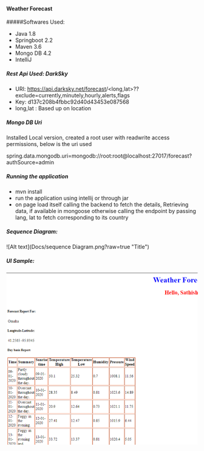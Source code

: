 #### Weather Forecast
#####Softwares Used:
* Java 1.8
* Springboot 2.2
* Maven 3.6
* Mongo DB 4.2
* IntelliJ
##### Rest Api Used: DarkSky
* URI: https://api.darksky.net/forecast<key>/<long,lat>??exclude=currently,minutely,hourly,alerts,flags
* Key: d137c208b4fbbc92d40d43453e087568
* long,lat : Based up on location

##### Mongo DB Uri
<p> Installed Local version, created a root user with readwrite
access permissions, below is the uri used</p>
spring.data.mongodb.uri=mongodb://root:root@localhost:27017/forecast?authSource=admin

##### Running the application

* mvn install
* run the application using intellij or through jar
* on page load itself calling the backend to fetch the details,
Retrieving data, if available in mongoose otherwise calling 
the endpoint by passing lang, lat to fetch corresponding to its country

##### Sequence Diagram:
![Alt text](Docs/sequence Diagram.png?raw=true "Title")


##### UI Sample:
![Alt text](Docs/UI_thymeleaf.png?raw=true "Title")
